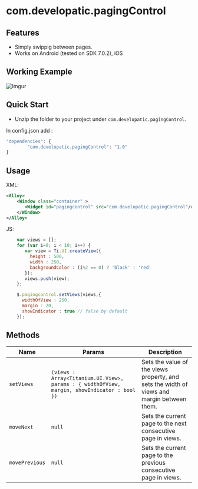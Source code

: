 # com.developatic.pagingControl


## Features

* Simply swippig between pages.
* Works on Android (tested on SDK 7.0.2), iOS

## Working Example
![Imgur](https://media.giphy.com/media/xUOwFTbrmWIx6AC7OU/giphy.gif)


## Quick Start
* Unzip the folder to your project under `com.developatic.pagingControl`.

In config.json add : 
```javascript
"dependencies": {
        "com.developatic.pagingControl": "1.0"
}
```

## Usage

XML: 

```xml
<Alloy>
    <Window class="container" >
       <Widget id="pagingcontrol" src="com.developatic.pagingControl"/>
    </Window>
</Alloy>
```


JS: 

```js
    var views = [];
    for (var i=0; i < 10; i++) {
       var view = Ti.UI.createView({
         height : 500,
         width : 250,
         backgroundColor : (i%2 == 0) ? 'black' : 'red'  
       });
       views.push(view);
    };

    $.pagingcontrol.setViews(views,{
      widthOfView : 250, 
      margin : 20,
      showIndicator : true // false by default
    });
```


## Methods

|Name|Params|Description|
|---|---|---|
|`setViews`|`(views : Array<Titanium.UI.View>, params : { widthOfView, margin, showIndicator : bool })`|Sets the value of the views property, and sets the width of views and margin between them.|
|`moveNext`|`null`|Sets the current page to the next consecutive page in views.|
|`movePrevious`|`null`|Sets the current page to the previous consecutive page in views.|

